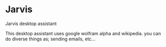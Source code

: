 # Jarvis
Jarvis desktop assistant

This desktop assistant uses google wolfram alpha and wikipedia. you can do diverse things as; sending emails, etc...
